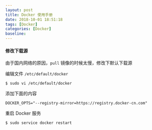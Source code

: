 ```yaml
---
layout: post
title: Docker 使用手册
date: 2018-10-01 18:51:18
tags: [Docker]
categories: [Docker]
baseline:
---
```


#### 修改下载源

由于国内网络的原因，`pull` 镜像的时候太慢，修改下默认下载源

编辑文件 `/etc/default/docker`

``` shell
$ sudo vi /etc/default/docker
```

添加下面的内容

```
DOCKER_OPTS="--registry-mirror=https://registry.docker-cn.com"
```

重启 Docker 服务

```
$ sudo service docker restart
```
